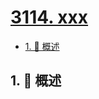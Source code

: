 # [3114. xxx](https://github.com/Tdahuyou/TNotes.leetcode/tree/main/notes/3114.%20xxx)

<!-- region:toc -->

- [1. 📝 概述](#1--概述)

<!-- endregion:toc -->

## 1. 📝 概述
